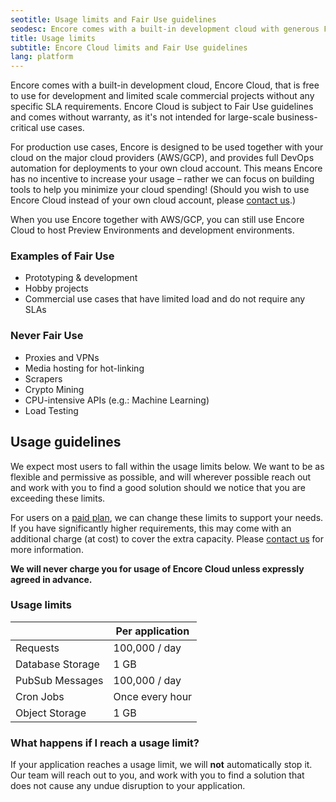 ```yaml
---
seotitle: Usage limits and Fair Use guidelines
seodesc: Encore comes with a built-in development cloud with generous Fair Use limits. This makes it easy to get started building your next backend application without requiring a cloud account.
title: Usage limits
subtitle: Encore Cloud limits and Fair Use guidelines
lang: platform
---
```


Encore comes with a built-in development cloud, Encore Cloud, that is free to use for development and limited scale commercial projects without any specific SLA requirements.
Encore Cloud is subject to Fair Use guidelines and comes without warranty, as it's not intended for large-scale business-critical use cases.

For production use cases, Encore is designed to be used together with your cloud on the major cloud providers (AWS/GCP), and provides full DevOps automation for deployments to your own cloud account. This means Encore has no incentive to increase your usage – rather we can focus on building tools to help you minimize your cloud spending! (Should you wish to use Encore Cloud instead of your own cloud account, please [contact us](/book).)

When you use Encore together with AWS/GCP, you can still use Encore Cloud to host Preview Environments and development environments.

### Examples of Fair Use

- Prototyping & development
- Hobby projects
- Commercial use cases that have limited load and do not require any SLAs

### Never Fair Use

- Proxies and VPNs
- Media hosting for hot-linking
- Scrapers
- Crypto Mining
- CPU-intensive APIs (e.g.: Machine Learning)
- Load Testing

## Usage guidelines

We expect most users to fall within the usage limits below.
We want to be as flexible and permissive as possible, and will wherever possible reach out and work with you
to find a good solution should we notice that you are exceeding these limits.

For users on a [paid plan](/pricing), we can change these limits to support your needs. If you have significantly higher requirements,
this may come with an additional charge (at cost) to cover the extra capacity. Please [contact us](/book) for more information.

**We will never charge you for usage of Encore Cloud unless expressly agreed in advance.**

### Usage limits

|                  | Per application |
| ---------------- | --------------- |
| Requests         | 100,000 / day   |
| Database Storage | 1 GB            |
| PubSub Messages  | 100,000 / day   |
| Cron Jobs        | Once every hour |
| Object Storage   | 1 GB            |

### What happens if I reach a usage limit?

If your application reaches a usage limit, we will **not** automatically stop it. Our team will reach out to you, and work with you to find a solution that does not cause any undue disruption to your application.